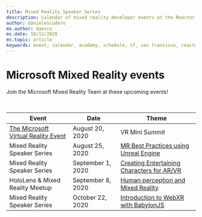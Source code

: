```yaml
---
title: Mixed Reality Speaker Series
description: Calendar of mixed reality developer events at the Reactor in San Francisco.
author: danielescudero
ms.author: daescu
ms.date: 10/12/2020
ms.topic: article
keywords: event, calendar, academy, schedule, sf, san francisco, reactor
---
```


# Microsoft Mixed Reality events

Join the Microsoft Mixed Reality Team at these upcoming events!

<br>

|Event|Date|Theme|
|-------------|-------------|-----|
| [The Microsoft Virtual Reality Event](https://www.meetup.com/hololens-mr/events/272364822/)|August 20, 2020|VR Mini Summit|
| Mixed Reality Speaker Series|August 25, 2020|[MR Best Practices using Unreal Engine](https://channel9.msdn.com/Shows/Docs-Mixed-Reality/Tips-and-Best-Practices-for-using-UE4-in-MR)|
| Mixed Reality Speaker Series|September 1, 2020|[Creating Entertaining Characters for AR/VR](https://channel9.msdn.com/Shows/Docs-Mixed-Reality/Creating-Entertaining-Characters-for-Mixed-Reality)|
| HoloLens & Mixed Reality Meetup|September 8, 2020|[Human perception and Mixed Reality](https://channel9.msdn.com/Shows/Docs-Mixed-Reality/Human-Perception-and-Mixed-Reality)|
| Mixed Reality Speaker Series|October 22, 2020|[Introduction to WebXR with BabylonJS](https://channel9.msdn.com/Shows/Docs-Mixed-Reality/Adding-Augmented-Reality-to-your-Typescript-Project)|


